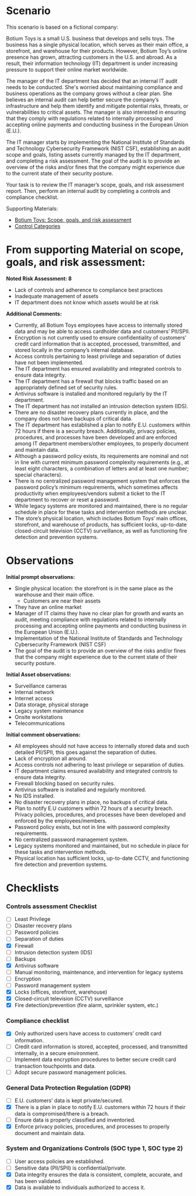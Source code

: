 # Scenario

This scenario is based on a fictional company:

Botium Toys is a small U.S. business that develops and sells toys. The business has a single physical location, which serves as their main office, a storefront, and warehouse for their products. However, Botium Toy’s online presence has grown, attracting customers in the U.S. and abroad. As a result, their information technology (IT) department is under increasing pressure to support their online market worldwide. 

The manager of the IT department has decided that an internal IT audit needs to be conducted. She's worried about maintaining compliance and business operations as the company grows without a clear plan. She believes an internal audit can help better secure the company’s infrastructure and help them identify and mitigate potential risks, threats, or vulnerabilities to critical assets. The manager is also interested in ensuring that they comply with regulations related to internally processing and accepting online payments and conducting business in the European Union (E.U.).   

The IT manager starts by implementing the National Institute of Standards and Technology Cybersecurity Framework (NIST CSF), establishing an audit scope and goals, listing assets currently managed by the IT department, and completing a risk assessment. The goal of the audit is to provide an overview of the risks and/or fines that the company might experience due to the current state of their security posture.

Your task is to review the IT manager’s scope, goals, and risk assessment report. Then, perform an internal audit by completing a controls and compliance checklist. 

Supporting Materials:
- [Botium Toys: Scope, goals, and risk assessment](https://docs.google.com/document/d/1s2u_RuhRAI40JSh-eZHvaFsV1ZMxcNSWXifHDTOsgFc/template/preview#heading=h.evidx83t54sc)
- [Control Categories](https://docs.google.com/document/d/1HsIw5HNDbRXzW7pmhPLsK06B7HF-KMifENO_TlccbSU/template/preview)

# From supporting Material on scope, goals, and risk assessment: 
**Noted Risk Assessment: 8**
- Lack of controls and adherence to compliance best practices
- Inadequate management of assets
- IT department does not know which assets would be at risk

**Additional Comments:**
- Currently, all Botium Toys employees have access to internally stored data and may be able to access cardholder data and customers’ PII/SPII.
- Encryption is not currently used to ensure confidentiality of customers’ credit card information that is accepted, processed, transmitted, and stored locally in the company’s internal database.
- Access controls pertaining to least privilege and separation of duties have not been implemented.
- The IT department has ensured availability and integrated controls to ensure data integrity.
- The IT department has a firewall that blocks traffic based on an appropriately defined set of security rules.
- Antivirus software is installed and monitored regularly by the IT department.
- The IT department has not installed an intrusion detection system (IDS).
- There are no disaster recovery plans currently in place, and the company does not have backups of critical data.
- The IT department has established a plan to notify E.U. customers within 72 hours if there is a security breach. Additionally, privacy policies, procedures, and processes have been developed and are enforced among IT department members/other employees, to properly document and maintain data.
- Although a password policy exists, its requirements are nominal and not in line with current minimum password complexity requirements (e.g., at least eight characters, a combination of letters and at least one number; special characters).
- There is no centralized password management system that enforces the password policy’s minimum requirements, which sometimes affects productivity when employees/vendors submit a ticket to the IT department to recover or reset a password.
- While legacy systems are monitored and maintained, there is no regular schedule in place for these tasks and intervention methods are unclear.
- The store’s physical location, which includes Botium Toys’ main offices, storefront, and warehouse of products, has sufficient locks, up-to-date closed-circuit television (CCTV) surveillance, as well as functioning fire detection and prevention systems.

# Observations

**Initial prompt observations:**
- Single physical location: the storefront is in the same place as the warehouse and their main office.
  - Customers are near their assets
- They have an online market
- Manager of IT claims they have no clear plan for growth and wants an audit, meeting compliance with regulations related to internally processing and accepting online payments and conducting business in the European Union (E.U.).   
- Implementation of the National Institute of Standards and Technology Cybersecurity Framework (NIST CSF)
- The goal of the audit is to provide an overview of the risks and/or fines that the company might experience due to the current state of their security posture.

**Initial Asset observations:**
- Surveillance cameras
- Internal network
- Internet access
- Data storage, physical storage
- Legacy system maintenance
- Onsite workstations
- Telecommunications

**Initial comment observations:**
- All employees should not have access to internally stored data and such detailed PII/SPII, this goes against the separation of duties.
- Lack of encryption all around.
- Access controls not adhering to least privilege or separation of duties.
- IT department claims ensured availability and integrated controls to ensure data integrity.
- Firewall blocking based on security rules.
- Antivirus software is installed and regularly monitored.
- No IDS installed.
- No disaster recovery plans in place, no backups of critical data.
- Plan to notify E.U customers within 72 hours of a security breach. Privacy policies, procedures, and processes have been developed and enforced by the employees/members.
- Password policy exists, but not in line with password complexity requirements.
- No centralized password management system.
- Legacy systems monitored and maintained, but no schedule in place for these tasks and intervention methods.
- Physical location has sufficient locks, up-to-date CCTV, and functioning fire detection and prevention systems.

# Checklists 

### Controls assessment Checklist
- [ ] Least Privilege 
- [ ] Disaster recovery plans
- [ ] Password policies
- [ ] Separation of duties
- [x] Firewall 
- [ ] Intrusion detection system (IDS)
- [ ] Backups
- [x] Antivirus software 
- [ ] Manual monitoring, maintenance, and intervention for legacy systems
- [ ] Encryption
- [ ] Password management system
- [x] Locks (offices, storefront, warehouse)
- [x] Closed-circuit television (CCTV) surveillance
- [x] Fire detection/prevention (fire alarm, sprinkler system, etc.)

### Compliance checklist
- [x] Only authorized users have access to customers’ credit card information.
- [ ] Credit card information is stored, accepted, processed, and transmitted internally, in a secure environment.
- [ ] Implement data encryption procedures to better secure credit card transaction touchpoints and data. 
- [ ] Adopt secure password management policies.

### General Data Protection Regulation (GDPR)
- [ ] E.U. customers’ data is kept private/secured.
- [x] There is a plan in place to notify E.U. customers within 72 hours if their data is compromised/there is a breach.
- [ ] Ensure data is properly classified and inventoried.
- [x] Enforce privacy policies, procedures, and processes to properly document and maintain data.

### System and Organizations Controls (SOC type 1, SOC type 2)
- [ ] User access policies are established.
- [ ] Sensitive data (PII/SPII) is confidential/private.
- [x] Data integrity ensures the data is consistent, complete, accurate, and has been validated.
- [x] Data is available to individuals authorized to access it.
